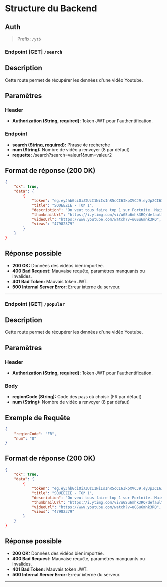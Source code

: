 # Structure du Backend

## Auth

> Prefix: `/ytb`

### Endpoint [GET] `/search`

## Description

Cette route permet de récupérer les données d'une vidéo Youtube.

## Paramètres

### Header

- **Authorization (String, required):** Token JWT pour l'authentification.

### Endpoint

- **search (String, required):** Phrase de recherche
- **num (String):** Nombre de vidéo a renvoyer (8 par défaut)
- **requette:** /search?search=valeur1&num=valeur2

## Format de réponse (200 OK)

```json
{
    "ok": true,
    "data": {
        {
            "token": "eg.eyJhbGciOiJIUzI1NiIsInR5cCI6IkpXVCJ9.eyJpZCI6IjY1NzQzYWNmZWI0NjU3MTU0Yjg1Y2VjMyIsImlhdCI6MTcwMjExNjA0NywiZXhwIjoxNzAyMjAyNDQ3fQ.hQ2Om2eiNVPquH9npiCC9hOUy3hoizsFVt8QACCPolU",
            "title": "SQUEEZIE - TOP 1",
            "description": "On veut tous faire top 1 sur Fortnite. Mais c'est pas donné à tout le monde. ABONNE-TOI !",
            "thumbnailUrl": "https://i.ytimg.com/vi/uGSu6mhk3RQ/default.jpg",
            "videoUrl": "https://www.youtube.com/watch?v=uGSu6mhk3RQ",
            "views": "47982379"
        }
    }
}
```

## Réponse possible

- **200 OK:** Données des vidéos bien importée.
- **400 Bad Request:** Mauvaise requête, paramètres manquants ou invalides.
- **401 Bad Token:** Mauvais token JWT.
- **500 Internal Server Error:** Erreur interne du serveur.
---

### Endpoint [GET] `/popular`

## Description

Cette route permet de récupérer les données d'une vidéo Youtube.

## Paramètres

### Header

- **Authorization (String, required):** Token JWT pour l'authentification.

### Body

- **regionCode (String):** Code des pays où choisir (FR par défaut)
- **num (String):** Nombre de vidéo a renvoyer (8 par défaut)

## Exemple de Requête

```json
{
    "regionCode": "FR",
    "num": "8"
}
```

## Format de réponse (200 OK)

```json
{
    "ok": true,
    "data": {
        {
            "token": "eg.eyJhbGciOiJIUzI1NiIsInR5cCI6IkpXVCJ9.eyJpZCI6IjY1NzQzYWNmZWI0NjU3MTU0Yjg1Y2VjMyIsImlhdCI6MTcwMjExNjA0NywiZXhwIjoxNzAyMjAyNDQ3fQ.hQ2Om2eiNVPquH9npiCC9hOUy3hoizsFVt8QACCPolU",
            "title": "SQUEEZIE - TOP 1",
            "description": "On veut tous faire top 1 sur Fortnite. Mais c'est pas donné à tout le monde. ABONNE-TOI !",
            "thumbnailUrl": "https://i.ytimg.com/vi/uGSu6mhk3RQ/default.jpg",
            "videoUrl": "https://www.youtube.com/watch?v=uGSu6mhk3RQ",
            "views": "47982379"
        }
    }
}
```

## Réponse possible

- **200 OK:** Données des vidéos bien importée.
- **400 Bad Request:** Mauvaise requête, paramètres manquants ou invalides.
- **401 Bad Token:** Mauvais token JWT.
- **500 Internal Server Error:** Erreur interne du serveur.
---